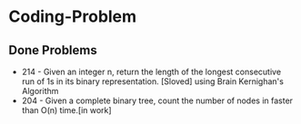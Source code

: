 # Coding-Problem
## Done Problems 
+ 214 - Given an integer n, return the length of the longest consecutive run of 1s in its binary representation. [Sloved] using Brain Kernighan's Algorithm
+ 204 - Given a complete binary tree, count the number of nodes in faster than O(n) time.[in work]
